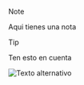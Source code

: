 >[!NOTE]
>Aqui tienes una nota
>

>[!TIP]
>Ten esto en cuenta

![Texto alternativo](https://github.com/WindyD2021/ejercitacion2/blob/main/Screenshot%202024-10-14%20at%2010-14-06%20Tienda%20Panini%20Argentina.png)
